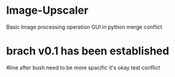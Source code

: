 # Image-Upscaler

Basic Image processing operation GUI in python
merge conflict


# brach v0.1 has been established

#line after bush
need to be more spacific
it's okay
test conflict 

